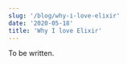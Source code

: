 ```yaml
---
slug: '/blog/why-i-love-elixir'
date: '2020-05-18'
title: 'Why I love Elixir'
---
```


To be written.
